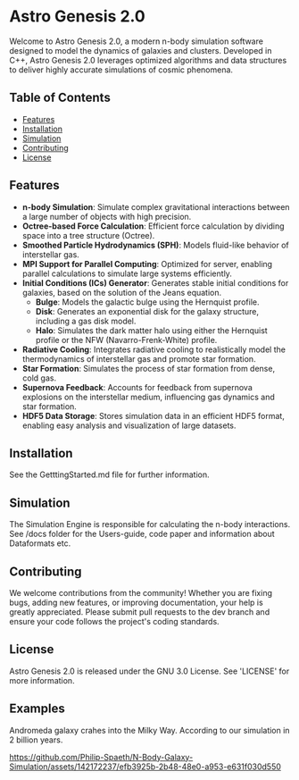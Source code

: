 # Astro Genesis 2.0

Welcome to Astro Genesis 2.0, a modern n-body simulation software designed to model the dynamics of galaxies and clusters. Developed in C++, Astro Genesis 2.0 leverages optimized algorithms and data structures to deliver highly accurate simulations of cosmic phenomena.

## Table of Contents
- [Features](#features)
- [Installation](#installation)
- [Simulation](#simulation)
- [Contributing](#contributing)
- [License](#license)

## Features
- **n-body Simulation**: Simulate complex gravitational interactions between a large number of objects with high precision.
- **Octree-based Force Calculation**: Efficient force calculation by dividing space into a tree structure (Octree).
- **Smoothed Particle Hydrodynamics (SPH)**: Models fluid-like behavior of interstellar gas.
- **MPI Support for Parallel Computing**: Optimized for server, enabling parallel calculations to simulate large systems efficiently.
- **Initial Conditions (ICs) Generator**: Generates stable initial conditions for galaxies, based on the solution of the Jeans equation.
  - **Bulge**: Models the galactic bulge using the Hernquist profile.
  - **Disk**: Generates an exponential disk for the galaxy structure, including a gas disk model.
  - **Halo**: Simulates the dark matter halo using either the Hernquist profile or the NFW (Navarro-Frenk-White) profile.
- **Radiative Cooling**: Integrates radiative cooling to realistically model the thermodynamics of interstellar gas and promote star formation.
- **Star Formation**: Simulates the process of star formation from dense, cold gas.
- **Supernova Feedback**: Accounts for feedback from supernova explosions on the interstellar medium, influencing gas dynamics and star formation.
- **HDF5 Data Storage**: Stores simulation data in an efficient HDF5 format, enabling easy analysis and visualization of large datasets.
  
## Installation
See the GetttingStarted.md file for further information. 
  
## Simulation
The Simulation Engine is responsible for calculating the n-body interactions.
See /docs folder for the Users-guide, code paper and information about Dataformats etc.

## Contributing
We welcome contributions from the community! Whether you are fixing bugs, adding new features, or improving documentation, your help is greatly appreciated. Please submit pull requests to the dev branch and ensure your code follows the project's coding standards.

## License
Astro Genesis 2.0 is released under the GNU 3.0 License. See 'LICENSE' for more information.

## Examples

Andromeda galaxy crahes into the Milky Way. According to our simulation in 2 billion years.

https://github.com/Philip-Spaeth/N-Body-Galaxy-Simulation/assets/142172237/efb3925b-2b48-48e0-a953-e631f030d550
